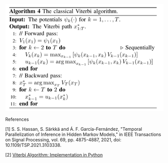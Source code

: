 ![](./algorithm_4.png)

References

[1] S. S. Hassan, S. Särkkä and Á. F. García-Fernández, "Temporal Parallelization of Inference in Hidden Markov Models," in IEEE Transactions on Signal Processing, vol. 69, pp. 4875-4887, 2021, doi: 10.1109/TSP.2021.3103338.

[2] [Viterbi Algorithm: Implementation in Python](https://www.pythonpool.com/viterbi-algorithm-python/)